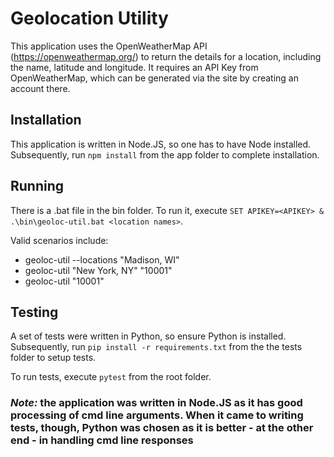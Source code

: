 # Geolocation Utility

This application uses the OpenWeatherMap API (https://openweathermap.org/) to return the details for a location, including the name, latitude and longitude.
It requires an API Key from OpenWeatherMap, which can be generated via the site by creating an account there.

## Installation

This application is written in Node.JS, so one has to have Node installed.  Subsequently, run `npm install` from the app folder to complete installation.

## Running

There is a .bat file in the bin folder. To run it, execute `SET APIKEY=<APIKEY> & .\bin\geoloc-util.bat <location names>`.

Valid scenarios include:
* geoloc-util --locations "Madison, WI"
* geoloc-util "New York, NY" "10001"
* geoloc-util "10001"

## Testing

A set of tests were written in Python, so ensure Python is installed.  Subsequently, run `pip install -r requirements.txt` from the the tests folder to setup tests.

To run tests, execute `pytest` from the root folder.

### _Note:_ the application was written in Node.JS as it has good processing of cmd line arguments. When it came to writing tests, though, Python was chosen as it is better - at the other end - in handling cmd line responses
